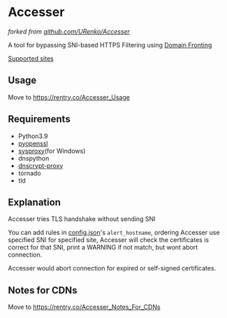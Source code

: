 # Accesser

*forked from [github.com/URenko/Accesser](https://github.com/URenko/Accesser)*

A tool for bypassing SNI-based HTTPS Filtering using [Domain Fronting](https://en.wikipedia.org/wiki/Domain_fronting)

[Supported sites](https://ygsk10.gitlab.io/notyet/ac.yaml)

## Usage

Move to <https://rentry.co/Accesser_Usage>

## Requirements
- Python3.9
- [pyopenssl](https://pyopenssl.org/)
- [sysproxy](https://github.com/Noisyfox/sysproxy)(for Windows)
- dnspython
- [dnscrypt-proxy](https://github.com/jedisct1/dnscrypt-proxy)
- tornado
- tld



## Explanation

Accesser tries TLS handshake without sending SNI

You can add rules in [config.json](config.json.default)'s `alert_hostname`, ordering Accesser use specified SNI for specified site, Accesser will check the certificates is correct for that SNI, print a WARNING if not match, but wont abort connection.

Accesser would abort connection for expired or self-signed certificates.

## Notes for CDNs

Move to <https://rentry.co/Accesser_Notes_For_CDNs>
